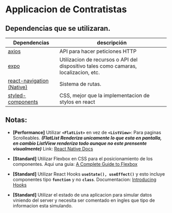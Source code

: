 # Applicacion de Contratistas

## Dependencias que se utilizaran.

| **Dependencias**                                                              | **descripción**                                                                      |
| ----------------------------------------------------------------------------- | ------------------------------------------------------------------------------------ |
| [axios](https://github.com/axios/axios)                                       | API para hacer peticiones HTTP                                                       |
| [expo](https://docs.expo.io/versions/latest/)                                 | Utilizacion de recursos o API del dispositivo tales como camaras, localizacion, etc. |
| [react-navigation (Native)](https://reactnavigation.org/docs/getting-started) | Sistema de rutas.                                                                    |
| [styled-components](https://styled-components.com/docs)                       | CSS, mejor que la implementacion de stylos en react                                  |

## Notas:

- **[Performance]** Utilizar **`<FlatList>`** en vez de **`<ListView>`**: Para paginas Scrolleables. **_(FlatList Renderiza unicamente lo que esta en pantalla, en cambio ListView renderiza todo aunque no este prensente visualmente)_** Link: [React Native Docs](https://reactnative.dev/docs/flatlist.html)

- **[Standard]** Utilizar Flexbox en CSS para el posicionamiento de los componentes. Aqui una guia: [A Complete Guide to Flexbox](https://css-tricks.com/snippets/css/a-guide-to-flexbox/)

- **[Standard]** Utilizar React Hooks **`useState(), useEffect()`** y esto incluye componentes tipo **`function`** y no **`class`**. Documentacion: [Introducing Hooks](https://reactjs.org/docs/hooks-intro.html)

- **[Standard]** Utilizar el estado de una aplicacion para simular datos viniendo del server y necesita ser comentado en ingles que tipo de informacion esta simulando.
